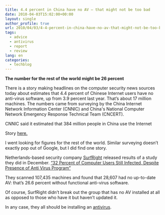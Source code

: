 ```yaml
---
title: 4.4 percent in China have no AV – that might not be too bad
date: 2010-04-03T15:02:00+00:00
layout: single
author_profile: true
url: 2010/04/03/4-4-percent-in-china-have-no-av-that-might-not-be-too-bad/
tags:
  - advice
  - antivirus
  - report
  - review
lang: en
categories: 
  - techblog
---
```

**The number for the rest of the world might be 26 percent**

There is a story making headlines on the computer security news sources today about estimates that 4.4 percent of Chinese Internet users have no anti-virus software, up from 3.9 percent last year. That’s about 17 million machines. The numbers came from surveying by the China Internet Network Information Center (CNNIC) and China's National Computer Network Emergency Response Technical Team (CNCERT).

CNNIC said it estimated that 384 million people in China use the Internet

Story [here.](http://www.pcworld.com/businesscenter/article/192994/millions_in_china_have_no_antivirus_software_survey_shows.html)

I went looking for figures for the rest of the world. Similar surveying doesn’t exactly pop out of Google, but I did find one story.

Netherlands-based security company [SurfRight](http://www.surfright.nl/en/home/) released results of a study they did in December. [“32 Percent of Computer Users Still Infected, Despite Presence of Anti Virus Program”](http://www.send2press.com/newswire/2009-12-1209-001.shtml)

They scanned 107,435 machines and found that 28,607 had no up-to-date AV: that’s 26.6 percent without functional anti-virus software.

Of course, SurfRight didn’t break out the group that has no AV installed at all as opposed to those who have it but haven’t updated it.

In any case, they all should be installing an [antivirus](http://sites.google.com/site/boelectronic/computer/security/antivirus).